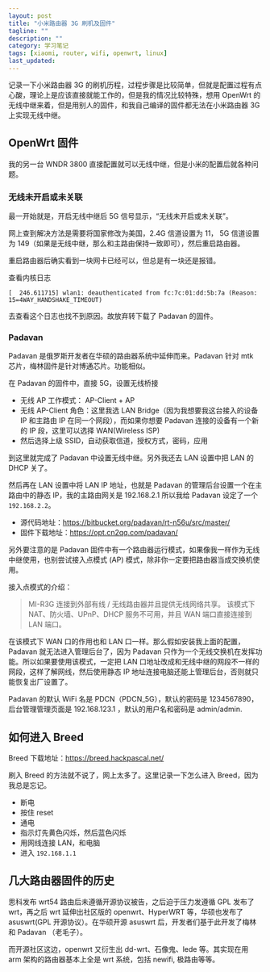```yaml
---
layout: post
title: "小米路由器 3G 刷机及固件"
tagline: ""
description: ""
category: 学习笔记
tags: [xiaomi, router, wifi, openwrt, linux]
last_updated:
---
```


记录一下小米路由器 3G 的刷机历程，过程步骤是比较简单，但就是配置过程有点心酸，理论上是应该直接就能工作的，但是我的情况比较特殊，想用 OpenWrt 的无线中继来着，但是用别人的固件，和我自己编译的固件都无法在小米路由器 3G 上实现无线中继。

## OpenWrt 固件
我的另一台 WNDR 3800 直接配置就可以无线中继，但是小米的配置后就各种问题。

### 无线未开启或未关联

最一开始就是，开启无线中继后 5G 信号显示，“无线未开启或未关联”。

网上查到解决方法是需要将国家修改为美国，2.4G 信道设置为 11， 5G 信道设置为 149（如果是无线中继，那么和主路由保持一致即可），然后重启路由器。

重启路由器后确实看到一块网卡已经可以，但总是有一块还是报错。

查看内核日志

	[  246.611715] wlan1: deauthenticated from fc:7c:01:dd:5b:7a (Reason: 15=4WAY_HANDSHAKE_TIMEOUT)

去查看这个日志也找不到原因。故放弃转下载了 Padavan 的固件。


### Padavan
Padavan 是俄罗斯开发者在华硕的路由器系统中延伸而来。Padavan 针对 mtk 芯片，梅林固件是针对博通芯片。功能相似。

在 Padavan 的固件中，直接 5G，设置无线桥接

- 无线 AP 工作模式： AP-Client + AP
- 无线 AP-Client 角色：这里我选 LAN Bridge（因为我想要我这台接入的设备 IP 和主路由 IP 在同一个网段），而如果你想要 Padavan 连接的设备有一个新的 IP 段，这里可以选择 WAN(Wireless ISP)
- 然后选择上级 SSID，自动获取信道，授权方式，密码，应用

到这里就完成了 Padavan 中设置无线中继。另外我还去 LAN 设置中把 LAN 的 DHCP 关了。

然后再在 LAN 设置中将 LAN IP 地址，也就是 Padavan 的管理后台设置一个在主路由中的静态 IP，我的主路由网关是 192.168.2.1 所以我给 Padavan 设定了一个 `192.168.2.2`。

- 源代码地址：<https://bitbucket.org/padavan/rt-n56u/src/master/>
- 固件下载地址：<https://opt.cn2qq.com/padavan/>

另外要注意的是 Padavan 固件中有一个路由器运行模式，如果像我一样作为无线中继使用，也别尝试接入点模式 (AP) 模式，除非你一定要把路由器当成交换机使用。

接入点模式的介绍：

> MI-R3G 连接到外部有线 / 无线路由器并且提供无线网络共享。 该模式下 NAT、防火墙、UPnP、DHCP 服务不可用，并且 WAN 端口直接连接到 LAN 端口。

在该模式下 WAN 口的作用也和 LAN 口一样。那么假如安装我上面的配置，Padavan 就无法进入管理后台了，因为 Padavan 只作为一个无线交换机在发挥功能。所以如果要使用该模式，一定把 LAN 口地址改成和无线中继的网段不一样的网段，这样了解网线，然后使用静态 IP 地址连接电脑还能上管理后台，否则就只能恢复出厂设置了。

Padavan 的默认 WiFi 名是 PDCN（PDCN_5G），默认的密码是 1234567890，后台管理管理页面是 192.168.123.1 ，默认的用户名和密码是 admin/admin.

## 如何进入 Breed

Breed 下载地址：<https://breed.hackpascal.net/>

刷入 Breed 的方法就不说了，网上太多了。这里记录一下怎么进入 Breed，因为我总是忘记。

- 断电
- 按住 reset
- 通电
- 指示灯先黄色闪烁，然后蓝色闪烁
- 用网线连接 LAN，和电脑
- 进入 `192.168.1.1`

## 几大路由器固件的历史
思科发布 wrt54 路由后未遵循开源协议被告，之后迫于压力发遵循 GPL 发布了 wrt，再之后 wrt 延伸出社区版的 openwrt、HyperWRT 等，华硕也发布了 asuswrt(GPL 开源协议）。在华硕开源 asuswrt 后，开发者们基于此开发了梅林和 Padavan （老毛子）。

而开源社区这边，openwrt 又衍生出 dd-wrt、石像鬼、lede 等。其实现在用 arm 架构的路由器基本上全是 wrt 系统，包括 newifi, 极路由等等。

